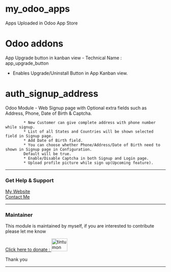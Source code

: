 # my_odoo_apps
Apps Uploaded in Odoo App Store

# Odoo addons
App Upgrade button in kanban view -  Technical Name : app_upgrade_button
 * Enables Upgrade/Uninstall Button in App Kanban view.

# auth_signup_address
Odoo Module - Web Signup page with Optional extra fields such as Address, Phone, Date of Birth & Captcha.

            * New Customer can give complete address with phone number while signup.
            * List of all States and Countries will be shown selected field in Signup page.
            * Add Date of Birth field.
            * You can choose whether Phone/Address/Date of Birth need to shown in Signup page in Configuration.
            Default will be true.
            * Enable/Disable Captcha in both Signup and Login page.
            * Upload profile picture while sign up(Upcoming feature).
<hr/>
    <div class="oe_row">
        <h3>Get Help &amp; Support</h3>
        <a class="success mt8" title="website" target="new" href="https://tintumon.co.in">My Website</a>
        <br/>
        <a class="success mt8" title="Contact Us" href="mailto:tintumonmartin@gmail.com">Contact Me</a>
    </div>
    <hr/>
    <div class="oe_row">
        <h3>Maintainer</h3>
        <p>This module is maintained by myself, if you are interested to contribute please let me know</p>
        <a href="http://paypal.me/Tintumon" target="_blank">
            Click here to donate : <img src="https://tintumon.co.in/web/image/res.company/1/logo?unique=0fa4daa"
                                         height="40px" width="50px" alt="tintumon paypal"/>
        </a>
        <p>Thank you</p>
    </div>
    <hr/>